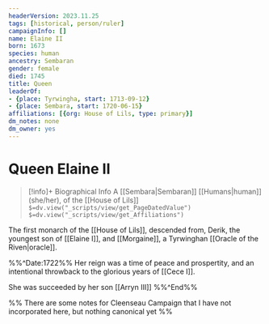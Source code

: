 ```yaml
---
headerVersion: 2023.11.25
tags: [historical, person/ruler]
campaignInfo: []
name: Elaine II
born: 1673
species: human
ancestry: Sembaran
gender: female
died: 1745
title: Queen
leaderOf:
- {place: Tyrwingha, start: 1713-09-12}
- {place: Sembara, start: 1720-06-15}
affiliations: [{org: House of Lils, type: primary}]
dm_notes: none
dm_owner: yes
---
```

# Queen Elaine II
>[!info]+ Biographical Info
> A [[Sembara|Sembaran]] [[Humans|human]] (she/her), of the [[House of Lils]]
> `$=dv.view("_scripts/view/get_PageDatedValue")`
> `$=dv.view("_scripts/view/get_Affiliations")`

The first monarch of the [[House of Lils]], descended from, Derik, the youngest son of [[Elaine I]], and [[Morgaine]], a Tyrwinghan [[Oracle of the Riven|oracle]].

%%^Date:1722%%
Her reign was a time of peace and prospertity, and an intentional throwback to the glorious years of [[Cece I]]. 

She was succeeded by her son [[Arryn III]]
%%^End%%

%%
There are some notes for Cleenseau Campaign that I have not incorporated here, but nothing canonical yet
%%
